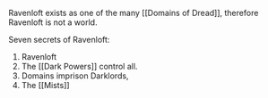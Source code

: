 Ravenloft exists as one of the many [[Domains of Dread]], therefore Ravenloft is not a world.

Seven secrets of Ravenloft:

1. Ravenloft
2. The [[Dark Powers]] control all.
3. Domains imprison Darklords,
4. The [[Mists]]